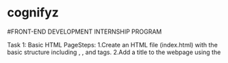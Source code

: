 # cognifyz
#FRONT-END DEVELOPMENT INTERNSHIP  PROGRAM

Task 1: Basic HTML PageSteps:
  1.Create an HTML file (index.html) with the basic
 structure including <html>, <head>, and <body> tags.
  2.Add a title to the webpage using the <title> tag.
  3.Insert headings, paragraphs, and an image within the
 body of the page.
 4.Save the file and open it in a web browser to ensure
 proper rendering
